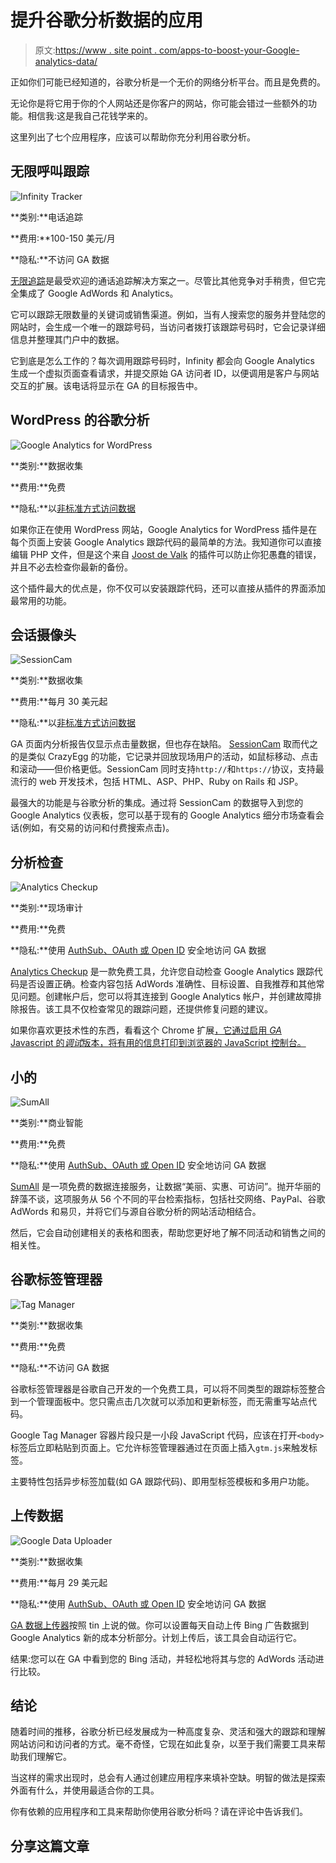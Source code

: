 # 提升谷歌分析数据的应用

> 原文:[https://www . site point . com/apps-to-boost-your-Google-analytics-data/](https://www.sitepoint.com/apps-to-boost-your-google-analytics-data/)

正如你们可能已经知道的，谷歌分析是一个无价的网络分析平台。而且是免费的。

无论你是将它用于你的个人网站还是你客户的网站，你可能会错过一些额外的功能。相信我:这是我自己花钱学来的。

这里列出了七个应用程序，应该可以帮助你充分利用谷歌分析。

## 无限呼叫跟踪

![Infinity Tracker](../Images/2906279fee414c2770e5dc5e60ae88a9.png)

**类别:**电话追踪

**费用:**100-150 美元/月

**隐私:**不访问 GA 数据

[无限追踪](http://www.google.com/analytics/apps/about?app_id=1401001)是最受欢迎的通话追踪解决方案之一。尽管比其他竞争对手稍贵，但它完全集成了 Google AdWords 和 Analytics。

它可以跟踪无限数量的关键词或销售渠道。例如，当有人搜索您的服务并登陆您的网站时，会生成一个唯一的跟踪号码，当访问者拨打该跟踪号码时，它会记录详细信息并整理其门户中的数据。

它到底是怎么工作的？每次调用跟踪号码时，Infinity 都会向 Google Analytics 生成一个虚拟页面查看请求，并提交原始 GA 访问者 ID，以便调用是客户与网站交互的扩展。该电话将显示在 GA 的目标报告中。

## WordPress 的谷歌分析

![Google Analytics for WordPress](../Images/c5430acc6b44694d9cd0332be5abe8c0.png)

**类别:**数据收集

**费用:**免费

**隐私:**以[非标准方式访问数据](http://www.google.com/analytics/apps/faq#data-access)

如果你正在使用 WordPress 网站，Google Analytics for WordPress 插件是在每个页面上安装 Google Analytics 跟踪代码的最简单的方法。我知道你可以直接编辑 PHP 文件，但是这个来自 [Joost de Valk](http://www.twitter.com/yoast) 的插件可以防止你犯愚蠢的错误，并且不必去检查你最新的备份。

这个插件最大的优点是，你不仅可以安装跟踪代码，还可以直接从插件的界面添加最常用的功能。

## 会话摄像头

![SessionCam](../Images/dbb78cdbddd39340d701858f54da7acb.png)

**类别:**数据收集

**费用:**每月 30 美元起

**隐私:**以[非标准方式访问数据](http://www.google.com/analytics/apps/faq#data-access)

GA 页面内分析报告仅显示点击量数据，但也存在缺陷。 [SessionCam](http://www.google.com/analytics/apps/about?app_id=1155013) 取而代之的是类似 CrazyEgg 的功能，它记录并回放现场用户的活动，如鼠标移动、点击和滚动——但价格更低。SessionCam 同时支持`http://`和`https://`协议，支持最流行的 web 开发技术，包括 HTML、ASP、PHP、Ruby on Rails 和 JSP。

最强大的功能是与谷歌分析的集成。通过将 SessionCam 的数据导入到您的 Google Analytics 仪表板，您可以基于现有的 Google Analytics 细分市场查看会话(例如，有交易的访问和付费搜索点击)。

## 分析检查

![Analytics Checkup](../Images/b168203acd92e1246b0935730c676e44.png)

**类别:**现场审计

**费用:**免费

**隐私:**使用 [AuthSub、OAuth 或 Open ID](http://www.google.com/analytics/apps/faq#data-access) 安全地访问 GA 数据

[Analytics Checkup](http://www.google.com/analytics/apps/about?app_id=17001) 是一款免费工具，允许您自动检查 Google Analytics 跟踪代码是否设置正确。检查内容包括 AdWords 准确性、目标设置、自我推荐和其他常见问题。创建帐户后，您可以将其连接到 Google Analytics 帐户，并创建故障排除报告。该工具不仅检查常见的跟踪问题，还提供修复问题的建议。

如果你喜欢更技术性的东西，看看这个 Chrome 扩展[，它通过启用 *GA* Javascript 的*调试*版本，将有用的信息打印到浏览器的 JavaScript 控制台。](https://chrome.google.com/webstore/detail/google-analytics-debugger/jnkmfdileelhofjcijamephohjechhna?hl=en)

## 小的

![SumAll](../Images/903014f8153b2965ce5b28e404746d30.png)

**类别:**商业智能

**费用:**免费

**隐私:**使用 [AuthSub、OAuth 或 Open ID](http://www.google.com/analytics/apps/faq#data-access) 安全地访问 GA 数据

[SumAll](http://www.google.com/analytics/apps/about?app_id=1771001) 是一项免费的数据连接服务，让数据“美丽、实惠、可访问”。抛开华丽的辞藻不谈，这项服务从 56 个不同的平台检索指标，包括社交网络、PayPal、谷歌 AdWords 和易贝，并将它们与源自谷歌分析的网站活动相结合。

然后，它会自动创建相关的表格和图表，帮助您更好地了解不同活动和销售之间的相关性。

## 谷歌标签管理器

![Tag Manager](../Images/fdde7a5ffea252cf15f831dc939bcf30.png)

**类别:**数据收集

**费用:**免费

**隐私:**不访问 GA 数据

谷歌标签管理器是谷歌自己开发的一个免费工具，可以将不同类型的跟踪标签整合到一个管理面板中。您只需点击几次就可以添加和更新标签，而无需重写站点代码。

Google Tag Manager 容器片段只是一小段 JavaScript 代码，应该在打开`<body>`标签后立即粘贴到页面上。它允许标签管理器通过在页面上插入`gtm.js`来触发标签。

主要特性包括异步标签加载(如 GA 跟踪代码)、即用型标签模板和多用户功能。

## 上传数据

![Google Data Uploader](../Images/422a3d93e524f23c09756be97345634a.png)

**类别:**数据收集

**费用:**每月 29 美元起

**隐私:**使用 [AuthSub、OAuth 或 Open ID](http://www.google.com/analytics/apps/faq#data-access) 安全地访问 GA 数据

[GA 数据上传器](http://www.google.com/analytics/apps/about?app_id=1978001)按照 tin 上说的做。你可以设置每天自动上传 Bing 广告数据到 Google Analytics 新的成本分析部分。计划上传后，该工具会自动运行它。

结果:您可以在 GA 中看到您的 Bing 活动，并轻松地将其与您的 AdWords 活动进行比较。

## 结论

随着时间的推移，谷歌分析已经发展成为一种高度复杂、灵活和强大的跟踪和理解网站访问和访问者的方式。毫不奇怪，它现在如此复杂，以至于我们需要工具来帮助我们理解它。

当这样的需求出现时，总会有人通过创建应用程序来填补空缺。明智的做法是探索外面有什么，并使用最适合你的工具。

你有依赖的应用程序和工具来帮助你使用谷歌分析吗？请在评论中告诉我们。

## 分享这篇文章